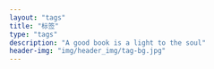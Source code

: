 ```yaml
---
layout: "tags"
title: "标签"
type: "tags"
description: "A good book is a light to the soul"
header-img: "img/header_img/tag-bg.jpg"
---
```

